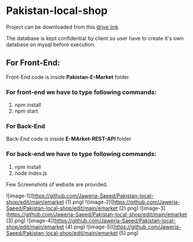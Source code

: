 # Pakistan-local-shop

Project can be downloaded from this [drive link](https://drive.google.com/file/d/1UmHVED5LLiG_qsnlG1YFNdCCPlPRitd0/view?usp=sharing)

The database is kept confidential by client so user have to create it's own database on mysql before execution.

## For Front-End:
Front-End code is inside **Pakistan-E-Market** folder.

### For front-end we have to type following commands:
1) npm install
2) npm start

### For Back-End
Back-End code is inside **E-MArket-REST-API** folder

### For back-end we have to type following commands:
1) npm install
2) node index.js

Few Screenshots of website are provided.

![image-1](https://github.com/Jaweria-Saeed/Pakistan-local-shop/edit/main/emarket (1).png)
!{image-2](https://github.com/Jaweria-Saeed/Pakistan-local-shop/edit/main/emarket (2).png)
![image-3](https://github.com/Jaweria-Saeed/Pakistan-local-shop/edit/main/emarket (3).png)
![image-4](https://github.com/Jaweria-Saeed/Pakistan-local-shop/edit/main/emarket (4).png)
![image-5](https://github.com/Jaweria-Saeed/Pakistan-local-shop/edit/main/emarket (5).png)
